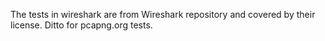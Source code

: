 The tests in wireshark are from Wireshark repository and covered by their license.
Ditto for pcapng.org tests.
